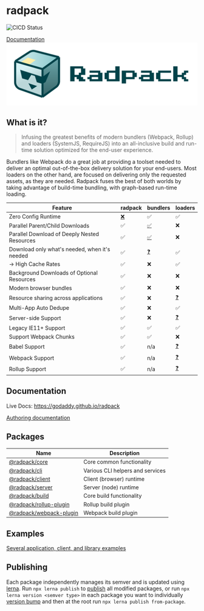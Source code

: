 # radpack

![CICD Status](https://github.com/godaddy/radpack/actions/workflows/.github/workflows/cicd.yml/badge.svg)

[Documentation](https://godaddy.github.io/radpack)
![Logo](./docs/static/radpack-logo.svg)



## What is it?

> Infusing the greatest benefits of modern bundlers (Webpack, Rollup) and loaders (SystemJS, RequireJS)
> into an all-inclusive build and run-time solution optimized for the end-user experience.

Bundlers like Webpack do a great job at providing a toolset needed to
deliver an optimal out-of-the-box delivery solution for your end-users.
Most loaders on the other hand, are focused on delivering only the requested
assets, as they are needed. Radpack fuses the best of both worlds
by taking advantage of build-time bundling, with graph-based run-time loading.

| Feature | radpack | bundlers | loaders |
| --- | --- | --- | --- |
| Zero Config Runtime | [:x:](# "radpack requires configuration that describes exports graph") | :white_check_mark: | :white_check_mark: |
| Parallel Parent/Child Downloads | :white_check_mark: | [:white_check_mark:](# "Everything is bundled in parent") | :x: |
| Parallel Download of Deeply Nested Resources | :white_check_mark: | [:white_check_mark:](# "Everything is bundled in parent") | :x: |
| Download only what's needed, when it's needed | :white_check_mark: | [:question:](# "Partial") | :white_check_mark: |
| -> High Cache Rates | :white_check_mark: | :x: | :white_check_mark: |
| Background Downloads of Optional Resources | :white_check_mark: | :x: | :x: |
| Modern browser bundles | :white_check_mark: | :x: | :x: |
| Resource sharing across applications | :white_check_mark: | :x: | [:question:](# "Possible but difficult") |
| Multi-App Auto Dedupe | :white_check_mark: | :x: | :white_check_mark: |
| Server-side Support | :white_check_mark: | :x: | [:question:](# "Minimal") |
| Legacy IE11+ Support | :white_check_mark: | :white_check_mark: | :white_check_mark: |
| Support Webpack Chunks | :white_check_mark: | :white_check_mark: | :x: |
| Babel Support | :white_check_mark: | n/a | [:question:](# "Not first class") |
| Webpack Support | :white_check_mark: | n/a | [:question:](# "Not first class") |
| Rollup Support | :white_check_mark: | n/a | [:question:](# "Not first class") |


## Documentation

Live Docs: https://godaddy.github.io/radpack

[Authoring documentation](./docs.md)


## Packages
| Name | Description |
| --- | --- |
| [@radpack/core](./packages/core/) | Core common functionality |
| [@radpack/cli](./packages/cli/) | Various CLI helpers and services |
| [@radpack/client](./packages/client/) | Client (browser) runtime |
| [@radpack/server](./packages/server/) | Server (node) runtime |
| [@radpack/build](./packages/build/) | Core build functionality |
| [@radpack/rollup-plugin](./packages/rollup-plugin/) | Rollup build plugin |
| [@radpack/webpack-plugin](./packages/webpack-plugin/) | Webpack build plugin |


## Examples
[Several application, client, and library examples](./examples/)


## Publishing
Each package independently manages its semver and is updated using [lerna](https://github.com/lerna/lerna). Run `npx lerna publish` to [publish](https://github.com/lerna/lerna/tree/main/commands/publish) all modified packages, or run `npx lerna version <semver type>` in each package you want to individually [version bump](https://github.com/lerna/lerna/tree/main/commands/version) and then at the root run `npx lerna publish from-package`.
